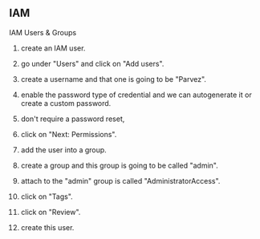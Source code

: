 ## IAM

IAM Users & Groups

1. create an IAM user.

2. go under "Users" and click on "Add users".

3. create a username and that one is going to be "Parvez".

4. enable the password type of credential and we can autogenerate it or create a custom password.

5. don't require a password reset,

6. click on "Next: Permissions".

7. add the user into a group.

8. create a group and this group is going to be called "admin".

9. attach to the "admin" group is called "AdministratorAccess".

10. click on "Tags".

11. click on "Review".

12. create this user.
